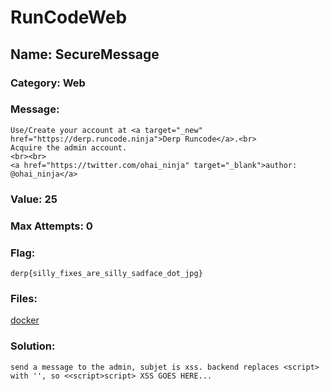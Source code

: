 # RunCodeWeb

## Name: SecureMessage

### Category: Web

### Message:
```
Use/Create your account at <a target="_new" href="https://derp.runcode.ninja">Derp Runcode</a>.<br>
Acquire the admin account.
<br><br>
<a href="https://twitter.com/ohai_ninja" target="_blank">author: @ohai_ninja</a>
```

### Value: 25

### Max Attempts: 0

### Flag: 
```
derp{silly_fixes_are_silly_sadface_dot_jpg}
```

### Files:
[docker](xss-site-3)
### Solution:
```
send a message to the admin, subjet is xss. backend replaces <script> with '', so <<script>script> XSS GOES HERE...
```

